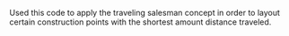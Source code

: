 Used this code to apply the traveling salesman concept in order to layout certain construction points with the shortest amount distance traveled. 

